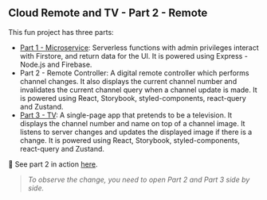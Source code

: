 ## Cloud Remote and TV - Part 2 - Remote

This fun project has three parts:

-   [Part 1 - Microservice](https://github.com/alitursucular/cloud-remote-and-tv-part1-microservice): Serverless functions with admin privileges interact with Firstore, and return data for the UI. It is powered using Express - Node.js and Firebase.
-   Part 2 - Remote Controller: A digital remote controller which performs channel changes. It also displays the current channel number and invalidates the current channel query when a channel update is made. It is powered using React, Storybook, styled-components, react-query and Zustand.
-   [Part 3 - TV](https://github.com/alitursucular/cloud-remote-and-tv-part3-tv): A single-page app that pretends to be a television. It displays the channel number and name on top of a channel image. It listens to server changes and updates the displayed image if there is a change. It is powered using React, Storybook, styled-components, react-query and Zustand.

🚀 See part 2 in action [here](https://alitursucular.github.io/cloud-remote-and-tv-part2-remote).

> _To observe the change, you need to open Part 2 and Part 3 side by side._
